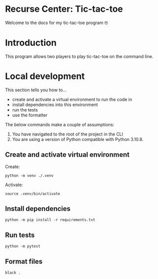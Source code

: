 # Recurse Center: Tic-tac-toe
Welcome to the docs for my tic-tac-toe program 🤓

# Introduction
This program allows two players to play tic-tac-toe on the command line.

# Local development
This section tells you how to...
* create and activate a virtual environment to run the code in
* install dependencies into this environment
* run the tests
* use the formatter

The below commands make a couple of assumptions:
1. You have navigated to the root of the project in the CLI  
2. You are using a version of Python compatible with Python 3.10.8.

## Create and activate virtual environment
Create:
```console
python -m venv ./.venv
```
Activate:
```console
source .venv/bin/activate
```

## Install dependencies

```console
python -m pip install -r requirements.txt
```
## Run tests
```console
python -m pytest
```
## Format files
```console
black .
```